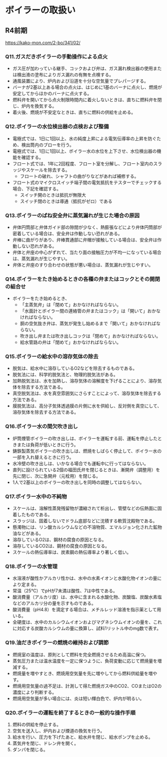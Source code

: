 # ボイラーの取扱い

## R4前期

<https://kako-mon.com/2-bo/341/02/>

### Q11.ガスだきボイラーの手動操作による点火

- ガス圧が加わっている継手、コックおよび弁は、ガス漏れ検出器の使用または検出液の塗布によりガス漏れの有無を点検する。
- 通風装置により、炉内および沿道を十分な空気量でプレパージする。
- バーナが2基以上ある場合の点火は、はじめに1基のバーナに点火し、燃焼が安定してからほかのバーナに点火する。
- 燃料弁を開いてから点火制限時間内に着火しないときは、直ちに燃料弁を閉じ、炉内を換気する。
- 着火後、燃焼が不安定なときは、直ちに燃料の供給を止める。

### Q12.ボイラーの水位検出器の点検および整備

- 電極式では、1日に1回以上、水の純度上昇による電気伝導率の上昇を防ぐため、検出筒内のブローを行う。
- 電極式では、1日に1回以上、ボイラー水の水位を上下させ、水位検出器の機能を確認する。
- フロート式では、1年に2回程度、フロート室を分解し、フロート室内のスラッジやスケールを除去する。
  - フロートの破れ、シャフトの曲がりなどがあれば補修する。
- フロート式のマイクロスイッチ端子間の電気抵抗をテスターでチェックする場合、下記を確認する。
  - スイッチ開のときは抵抗が無限大
  - スイッチ閉のときは導通（抵抗がゼロ）である

### Q13.ボイラーのばね安全弁に蒸気漏れが生じた場合の原因

- 弁体円筒部と弁体ガイド部の隙間が少なく、熱膨張などにより弁体円筒部が密着している場合は、安全弁は作動しない恐れがある。
- 弁棒に曲がりがあり、弁棒貫通部に弁帽が接触している場合は、安全弁は作動しない恐れがある。
- 弁体と弁座の中心がずれて、当たり面の接触圧力が不均一になっている場合は、蒸気漏れが生じやすい。
- 弁体と弁座のすり合わせの状態が悪い場合は、蒸気漏れが生じやすい。

### Q14.ボイラーをたき始めるときの各種の弁またはコックとその開閉の組合せ

- ボイラーをたき始めるとき、
  - 「主蒸気弁」は「閉めて」おかなければならない。
  - 「水面計とボイラー間の連絡管の弁またはコック」は「開いて」おかなければならない。
  - 胴の空気抜き弁は、蒸気が発生し始めるまで「開いて」おかなければならない。
  - 吹き出し弁または吹き出しコックは「閉めて」おかなければならない。
  - 給水管路の弁は「閉めて」おかなければならない。

### Q15.ボイラーの給水中の溶存気体の除去

- 脱気は、給水中に溶存しているO2などを除去するものである。
- 脱気法には、科学的脱気法と、物理的脱気法がある。
- 加熱脱気法は、水を加熱し、溶存気体の溶解度を下げることにより、溶存気体を除去する方法である。
- 真空脱気法は、水を真空雰囲気にさらすことによって、溶存気体を除去する方法である。
- 膜脱気法は、高分子気体透過膜の片側に水を供給し、反対側を真空にして、溶存気体を除去する方法である。

### Q16.ボイラー水の間欠吹き出し

- 炉筒煙管ボイラーの吹き出しは、ボイラーを運転する前、運転を停止したときまたは負荷が低いときに行う。
- 鋳鉄製蒸気ボイラーの吹き出しは、燃焼をしばらく停止して、ボイラー水の一部を入れ替えるときに行う。
- 水冷壁の吹き出しは、いかなる場合でも運転中に行ってはならない。
- 直列に設けられている2個の福田氏弁を閉じるときは、漸開弁（調整用）を先に閉じ、次に急開弁（元栓用）を閉じる。
- 1人で2基以上のボイラーの吹き出しを同時の調整してはならない。

### Q17.ボイラー水中の不純物

- スケールは、溶解性蒸発残留物が濃縮されて析出し、管壁などの伝熱面に固着したものである。
- スラッジは、固着しないでドラム底部などに沈積する軟質沈殿物である。
- 懸濁物には、リン酸カルシウムなどの不溶物質、エマルジョン化された鉱物油などがある。
- 溶存しているO2は、鋼材の腐食の原因となる。
- 溶存しているCO2は、鋼材の腐食の原因となる。
- スケールの熱伝導率は、炭素鋼の熱伝導率より著しく低い。

### Q18.ボイラーの水管理

- 水溶液が酸性かアルカリ性かは、水中の水素イオンと水酸化物イオンの量により定まる。
- 常温（25℃）でpHが7未満は酸性、7は中性である。
- 酸消費量（アルカリ度）は、水中に含まれる水酸化物、炭酸塩、炭酸水素塩などのアルカリ分の量を示すものである。
- 酸消費量（pH4.8）を滴定する場合は、メチルレッド溶液を指示薬として用いる。
- 全硬度は、水中のカルシウムイオンおよびマグネシウムイオンの量を、これに対応する炭酸カルシウムの量に換算し、試料1リットル中のmg数で表す。

### Q19.油だきボイラーの燃焼の維持および調節

- 燃焼室の温度は、原則として燃料を完全燃焼させるため高温に保つ。
- 蒸気圧力または温水温度を一定に保つように、負荷変動に応じて燃焼量を増減する。
- 燃焼量を増やすとき、燃焼用空気量を先に増やしてから燃料供給量を増やす。
- 燃焼用空気量の過不足は、計測して得た燃焼ガス中のCO2、COまたはO2の濃度により判断する。
- 燃焼用空気量が多い場合には、炎は短い輝白色で、炉内が明るい。

### Q20.ボイラーの運転を終了するときの一般的な操作手順

1. 燃料の供給を停止する。
2. 空気を送入し、炉内および煙道の換気を行う。
3. 給水を行い、圧力を下げたあと、給水弁を閉じ、給水ポンプを止める。
4. 蒸気弁を閉じ、ドレン弁を開く。
5. ダンパを閉じる。
